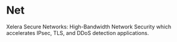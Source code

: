 # Net
Xelera Secure Networks: High-Bandwidth Network Security which accelerates IPsec, TLS, and DDoS detection applications.
